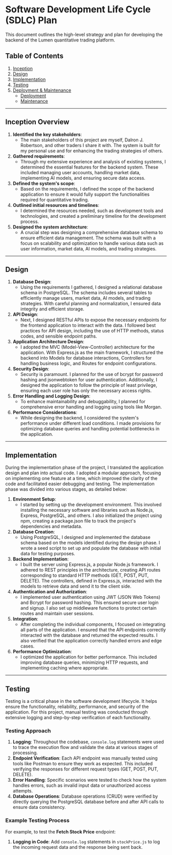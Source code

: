 # Software Development Life Cycle (SDLC) Plan

This document outlines the high-level strategy and plan for developing the backend of the Lumen quantitative trading platform.

## Table of Contents <a name="table-of-contents"></a>

1. [Inception](#inception)
2. [Design](#design)
3. [Implementation](#implementation)
4. [Testing](#testing)
5. [Deployment & Maintenance](#d-m)
   - [Deployment](#deployment)
   - [Maintenance](#maintenance)

---

## Inception Overview <a name="inception"></a>

1. **Identified the key stakeholders**:
   - The main stakeholders of this project are myself, Dalron J. Robertson, and other traders I share it with. The system is built for my personal use and for enhancing the trading strategies of others.
2. **Gathered requirements**:
   - Through my extensive experience and analysis of existing systems, I determined the essential features for the backend system. These included managing user accounts, handling market data, implementing AI models, and ensuring secure data access.
3. **Defined the system's scope**:
   - Based on the requirements, I defined the scope of the backend application to ensure it would fully support the functionalities required for quantitative trading.
4. **Outlined initial resources and timelines**:
   - I determined the resources needed, such as development tools and technologies, and created a preliminary timeline for the development process.
5. **Designed the system architecture**:
   - A crucial step was designing a comprehensive database schema to ensure efficient data management. The schema was built with a focus on scalability and optimization to handle various data such as user information, market data, AI models, and trading strategies.

---

## Design <a name="design"></a>

1. **Database Design**:
   - Using the requirements I gathered, I designed a relational database schema in PostgreSQL. The schema includes several tables to efficiently manage users, market data, AI models, and trading strategies. With careful planning and normalization, I ensured data integrity and efficient storage.
2. **API Design**:
   - Next, I designed RESTful APIs to expose the necessary endpoints for the frontend application to interact with the data. I followed best practices for API design, including the use of HTTP methods, status codes, and sensible endpoint paths.
3. **Application Architecture Design**:
   - I adopted the MVC (Model-View-Controller) architecture for the application. With Express.js as the main framework, I structured the backend into Models for database interactions, Controllers for handling business logic, and Routes for endpoint configurations.
4. **Security Design**:
   - Security is paramount. I planned for the use of bcrypt for password hashing and jsonwebtoken for user authentication. Additionally, I designed the application to follow the principle of least privilege, ensuring each user role has only the necessary access rights.
5. **Error Handling and Logging Design**:
   - To enhance maintainability and debuggability, I planned for comprehensive error handling and logging using tools like Morgan.
6. **Performance Considerations**:
   - While designing the backend, I considered the system's performance under different load conditions. I made provisions for optimizing database queries and handling potential bottlenecks in the application.

---

## Implementation <a name="implementation"></a>

During the implementation phase of the project, I translated the application design and plan into actual code. I adopted a modular approach, focusing on implementing one feature at a time, which improved the clarity of the code and facilitated easier debugging and testing. The implementation phase was divided into various stages, as detailed below:

1. **Environment Setup**:
   - I started by setting up the development environment. This involved installing the necessary software and libraries such as Node.js, Express, PostgreSQL, and others. I also initialized the project using npm, creating a package.json file to track the project's dependencies and metadata.
2. **Database Creation**:
   - Using PostgreSQL, I designed and implemented the database schema based on the models identified during the design phase. I wrote a seed script to set up and populate the database with initial data for testing purposes.
3. **Backend Implementation**:
   - I built the server using Express.js, a popular Node.js framework. I adhered to REST principles in the architecture, creating API routes corresponding to standard HTTP methods (GET, POST, PUT, DELETE). The controllers, defined in Express.js, interacted with the models to retrieve data and send it to the client side.
4. **Authentication and Authorization**:
   - I implemented user authentication using JWT (JSON Web Tokens) and Bcrypt for password hashing. This ensured secure user login and signup. I also set up middleware functions to protect certain routes and maintain user sessions.
5. **Integration**:
   - After completing the individual components, I focused on integrating all parts of the application. I ensured that the API endpoints correctly interacted with the database and returned the expected results. I also verified that the application correctly handled errors and edge cases.
6. **Performance Optimization**:
   - I optimized the application for better performance. This included improving database queries, minimizing HTTP requests, and implementing caching where appropriate.

---

## Testing <a name="testing"></a>

Testing is a critical phase in the software development lifecycle. It helps ensure the functionality, reliability, performance, and security of the application. For this project, manual testing was conducted through extensive logging and step-by-step verification of each functionality.

### Testing Approach

1. **Logging**: Throughout the codebase, `console.log` statements were used to trace the execution flow and validate the data at various stages of processing.
2. **Endpoint Verification**: Each API endpoint was manually tested using tools like Postman to ensure they work as expected. This included verifying the responses for different request types (GET, POST, PUT, DELETE).
3. **Error Handling**: Specific scenarios were tested to check how the system handles errors, such as invalid input data or unauthorized access attempts.
4. **Database Operations**: Database operations (CRUD) were verified by directly querying the PostgreSQL database before and after API calls to ensure data consistency.

### Example Testing Process

For example, to test the **Fetch Stock Price** endpoint:

1. **Logging in Code**: Add `console.log` statements in `stockPrice.js` to log the incoming request data and the response being sent back.
